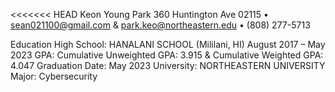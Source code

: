 <<<<<<< HEAD
Keon Young Park
360 Huntington Ave 02115 • sean021100@gmail.com & park.keo@northeastern.edu • (808) 277-5713

Education
High School: HANALANI SCHOOL (Mililani, HI) August 2017 – May 2023 
GPA: Cumulative Unweighted GPA: 3.915 & Cumulative Weighted GPA: 4.047
Graduation Date: May 2023
University: NORTHEASTERN UNIVERSITY
Major: Cybersecurity
